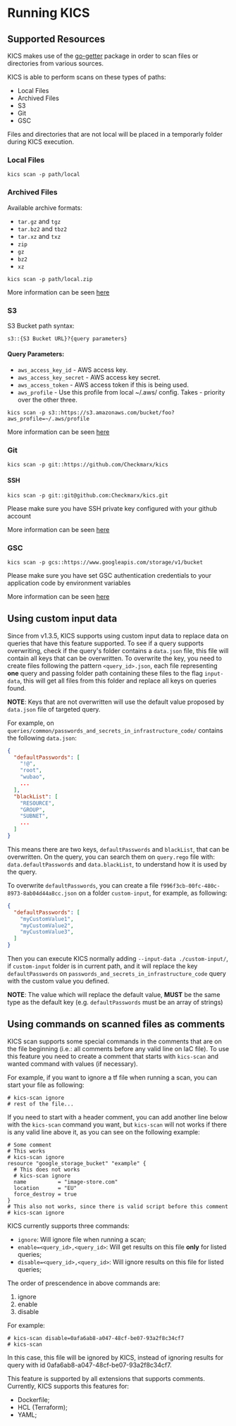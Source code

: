 # Running KICS

## Supported Resources

KICS makes use of the <a href="https://github.com/hashicorp/go-getter#go-getter">go-getter</a> package in order to scan files or directories from various sources.

KICS is able to perform scans on these types of paths:

 - Local Files
 - Archived Files
 - S3
 - Git
 - GSC

 Files and directories that are not local will be placed in a temporarly folder during KICS execution.


### Local Files

```
kics scan -p path/local
```

### Archived Files

Available archive formats:

- `tar.gz` and `tgz`
- `tar.bz2` and `tbz2`
- `tar.xz` and `txz`
- `zip`
- `gz`
- `bz2`
- `xz`

```
kics scan -p path/local.zip
```

More information can be seen [here](https://github.com/hashicorp/go-getter#unarchiving)


### S3

S3 Bucket path syntax:

```
s3::{S3 Bucket URL}?{query parameters}
```

#### Query Parameters:

- `aws_access_key_id` - AWS access key.
- `aws_access_key_secret` - AWS access key secret.
- `aws_access_token` - AWS access token if this is being used.
- `aws_profile` - Use this profile from local ~/.aws/ config. Takes - priority over the other three.


```
kics scan -p s3::https://s3.amazonaws.com/bucket/foo?aws_profile=~/.aws/profile
```

More information can be seen [here](https://github.com/hashicorp/go-getter#s3-s3)

### Git

```
kics scan -p git::https://github.com/Checkmarx/kics
```

#### SSH

```
kics scan -p git::git@github.com:Checkmarx/kics.git
```

Please make sure you have SSH private key configured with your github account

More information can be seen [here](https://github.com/hashicorp/go-getter#git-git)

### GSC

```
kics scan -p gcs::https://www.googleapis.com/storage/v1/bucket
```

Please make sure you have set GSC authentication credentials to your application code by environment variables

More information can be seen [here](https://github.com/hashicorp/go-getter#gcs-gcs)

## Using custom input data
Since from v1.3.5, KICS supports using custom input data to replace data on queries that have this feature supported. To see if a query supports overwriting, check if the query's folder contains a `data.json` file, this file will contain all keys that can be overwritten.
To overwrite the key, you need to create files following the pattern `<query_id>.json`, each file representing **one** query and passing folder path containing these files to the flag `input-data`, this will get all files from this folder and replace all keys on queries found.

**NOTE**: Keys that are not overwritten will use the default value proposed by `data.json` file of targeted query.

For example, on `queries/common/passwords_and_secrets_in_infrastructure_code/` contains the following `data.json`:

```json
{
  "defaultPasswords": [
    "!@",
    "root",
    "wubao",
    ...
  ],
  "blackList": [
    "RESOURCE",
    "GROUP",
    "SUBNET",
    ...
  ]
}

```

This means there are two keys, `defaultPasswords` and `blackList`, that can be overwritten. On the query, you can search them on `query.rego` file with: `data.defaultPasswords` and `data.blackList`, to understand how it is used by the query.

To overwrite `defaultPasswords`, you can create a file `f996f3cb-00fc-480c-8973-8ab04d44a8cc.json` on a folder `custom-input`, for example, as following:

```json
{
  "defaultPasswords": [
    "myCustomValue1",
    "myCustomValue2",
    "myCustomValue3",
  ]
}
```

Then you can execute KICS normally adding `--input-data ./custom-input/`, if `custom-input` folder is in current path, and it will replace the key `defaultPasswords` on `passwords_and_secrets_in_infrastructure_code` query with the custom value you defined.

**NOTE**: The value which will replace the default value, **MUST** be the same type as the default key (e.g. `defaultPasswords` must be an array of strings)

## Using commands on scanned files as comments
KICS scan supports some special commands in the comments that are on the file beginning (i.e.: all comments before any valid line on IaC file). To use this feature you need to create a comment that starts with `kics-scan` and wanted command with values (if necessary).

For example, if you want to ignore a tf file when running a scan, you can start your file as following:

```hcl
# kics-scan ignore
# rest of the file...
```

If you need to start with a header comment, you can add another line below with the `kics-scan` command you want, but `kics-scan` will not works if there is any valid line above it, as you can see on the following example:

```hcl
# Some comment
# This works
# kics-scan ignore
resource "google_storage_bucket" "example" {
  # This does not works
  # kics-scan ignore
  name          = "image-store.com"
  location      = "EU"
  force_destroy = true
}
# This also not works, since there is valid script before this comment
# kics-scan ignore
```

KICS currently supports three commands:
- `ignore`: Will ignore file when running a scan;
- `enable=<query_id>,<query_id>`: Will get results on this file **only** for listed queries;
- `disable=<query_id>,<query_id>`: Will ignore results on this file for listed queries;

The order of prescendence in above commands are:
1. ignore
2. enable
3. disable

For example:
```hcl
# kics-scan disable=0afa6ab8-a047-48cf-be07-93a2f8c34cf7
# kics-scan
```
In this case, this file will be ignored by KICS, instead of ignoring results for query with id 0afa6ab8-a047-48cf-be07-93a2f8c34cf7.

This feature is supported by all extensions that supports comments. Currently, KICS supports this features for:
- Dockerfile;
- HCL (Terraform);
- YAML;
